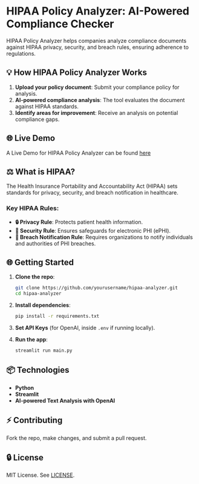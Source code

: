 # HIPAA Policy Analyzer: AI-Powered Compliance Checker

HIPAA Policy Analyzer helps companies analyze compliance documents against HIPAA privacy, security, and breach rules, ensuring adherence to regulations.

## 💡 How HIPAA Policy Analyzer Works

1. **Upload your policy document**: Submit your compliance policy for analysis.
2. **AI-powered compliance analysis**: The tool evaluates the document against HIPAA standards.
3. **Identify areas for improvement**: Receive an analysis on potential compliance gaps.

## 🌐 Live Demo

A Live Demo for HIPAA Policy Analyzer can be found [here](https://hipaa-analyzer.streamlit.app/)

## ⚖️ What is HIPAA?

The Health Insurance Portability and Accountability Act (HIPAA) sets standards for privacy, security, and breach notification in healthcare.

### Key HIPAA Rules:

- **🔒 Privacy Rule**: Protects patient health information.
- **🔐 Security Rule**: Ensures safeguards for electronic PHI (ePHI).
- **🚨 Breach Notification Rule**: Requires organizations to notify individuals and authorities of PHI breaches.

## 🌐 Getting Started

1. **Clone the repo**:
    ```bash
    git clone https://github.com/yourusername/hipaa-analyzer.git
    cd hipaa-analyzer
    ```

2. **Install dependencies**:
    ```bash
    pip install -r requirements.txt
    ```

3. **Set API Keys** (for OpenAI, inside `.env` if running locally).

4. **Run the app**:
    ```bash
    streamlit run main.py
    ```

## 📦 Technologies

- **Python**
- **Streamlit**
- **AI-powered Text Analysis with OpenAI**

## ⚡ Contributing

Fork the repo, make changes, and submit a pull request.

## 🔒 License

MIT License. See [LICENSE](LICENSE).

